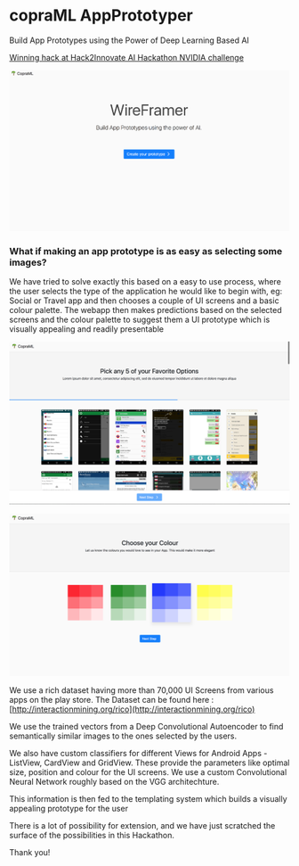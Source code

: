# copraML AppPrototyper

Build App Prototypes using the Power of Deep Learning Based AI

[Winning hack at Hack2Innovate AI Hackathon NVIDIA challenge](https://twitter.com/psbots/status/934850946244341760)

![screen0](sc0.png)

### What if making an app prototype is as easy as selecting some images?

We have tried to solve exactly this based on a easy to use process, where the user selects the type of the application he would like to begin with, eg: Social or Travel app and then chooses a couple of UI screens and a basic colour palette. The webapp then makes predictions based on the selected screens and the colour palette to suggest them a UI prototype which is visually appealing and readily presentable

![screen1](sc1.png)

![screen2](sc2.png)

We use a rich dataset having more than 70,000 UI Screens from various apps on the play store. The Dataset can be found here : [http://interactionmining.org/rico](http://interactionmining.org/rico)

We use the trained vectors from a Deep Convolutional Autoencoder to find semantically similar images to the ones selected by the users.

We also have custom classifiers for different Views for Android Apps - ListView, CardView and GridView. These provide the parameters like optimal size, position and colour for the UI screens. We use a custom Convolutional Neural Network roughly based on the VGG architechture.

This information is then fed to the templating system which builds a visually appealing prototype for the user

There is a lot of possibility for extension, and we have just scratched the surface of the possibilities in this Hackathon.

Thank you!
